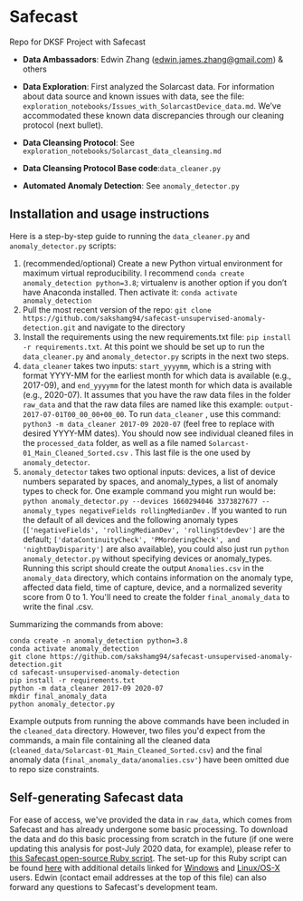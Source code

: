 # Safecast
Repo for DKSF Project with Safecast

- **Data Ambassadors**: Edwin Zhang (edwin.james.zhang@gmail.com) & others

- **Data Exploration**: First analyzed the Solarcast data. For information about data source and known issues with data, see the file: `exploration_notebooks/Issues_with_SolarcastDevice_data.md`. We’ve accommodated these known data discrepancies through our cleaning protocol (next bullet).

- **Data Cleansing Protocol**: See `exploration_notebooks/Solarcast_data_cleansing.md`

- **Data Cleansing Protocol Base code**:`data_cleaner.py`

- **Automated Anomaly Detection**: See `anomaly_detector.py` 

## Installation and usage instructions
Here is a step-by-step guide to running the `data_cleaner.py` and `anomaly_detector.py` scripts:
1. (recommended/optional) Create a new Python virtual environment for maximum virtual reproducibility. I recommend `conda create anomaly_detection python=3.8`; virtualenv is another option if you don’t have Anaconda installed. Then activate it: `conda activate anomaly_detection`
2. Pull the most recent version of the repo: `git clone https://github.com/sakshamg94/safecast-unsupervised-anomaly-detection.git` and navigate to the directory
3. Install the requirements using the new requirements.txt file: `pip install -r requirements.txt`. At this point we should be set up to run the `data_cleaner.py` and `anomaly_detector.py` scripts in the next two steps.
4. `data_cleaner` takes two inputs: `start_yyyymm`, which is a string with format YYYY-MM for the earliest month for which data is available (e.g., 2017-09), and `end_yyyymm` for the latest month for which data is available (e.g., 2020-07). It assumes that you have the raw data files in the folder `raw_data` and that the raw data files are named like this example: `output-2017-07-01T00_00_00+00_00`. To run `data_cleaner` , use this command: `python3 -m data_cleaner 2017-09 2020-07` (feel free to replace with desired YYYY-MM dates). You should now see individual cleaned files in the `processed_data` folder, as well as a file named `Solarcast-01_Main_Cleaned_Sorted.csv` . This last file is the one used by `anomaly_detector`.
5. `anomaly_detector` takes two optional inputs: devices, a list of device numbers separated by spaces, and anomaly_types, a list of anomaly types to check for. One example command you might run would be: `python anomaly_detector.py --devices 1660294046 3373827677 --anomaly_types negativeFields rollingMedianDev` . If you wanted to run the default of all devices and the following anomaly types (`['negativeFields', 'rollingMedianDev', 'rollingStdevDev']` are the default; `['dataContinuityCheck', 'PMorderingCheck', and 'nightDayDisparity']` are also available), you could also just run `python anomaly_detector.py` without specifying devices or anomaly_types. Running this script should create the output `Anomalies.csv` in the `anomaly_data` directory, which contains information on the anomaly type, affected data field, time of capture, device, and a normalized severity score from 0 to 1. You'll need to create the folder `final_anomaly_data` to write the final .csv.

Summarizing the commands from above:
```
conda create -n anomaly_detection python=3.8
conda activate anomaly_detection
git clone https://github.com/sakshamg94/safecast-unsupervised-anomaly-detection.git
cd safecast-unsupervised-anomaly-detection
pip install -r requirements.txt
python -m data_cleaner 2017-09 2020-07
mkdir final_anomaly_data
python anomaly_detector.py
```
Example outputs from running the above commands have been included in the `cleaned_data` directory. However, two files you'd expect from the commands, a main file containing all the cleaned data (`cleaned_data/Solarcast-01_Main_Cleaned_Sorted.csv`) and the final anomaly data (`final_anomaly_data/anomalies.csv'`) have been omitted due to repo size constraints.

## Self-generating Safecast data
For ease of access, we've provided the data in `raw_data`, which comes from Safecast and has already undergone some basic processing. To download the data and do this basic processing from scratch in the future (if one were updating this analysis for post-July 2020 data, for example), please refer to [this Safecast open-source Ruby script](https://github.com/Safecast/ingest/blob/master/db/generate_reports.rb). The set-up for this Ruby script can be found [here](https://github.com/Safecast/safecastapi/wiki) with additional details linked for [Windows](https://github.com/Safecast/safecastapi/wiki/Dev:-Setup-on-Windows) and [Linux/OS-X](https://github.com/Safecast/safecastapi/wiki/Dev:-Setup-on-Linux-and-OS-X-using-Docker) users. Edwin (contact email addresses at the top of this file) can also forward any questions to Safecast's development team.


